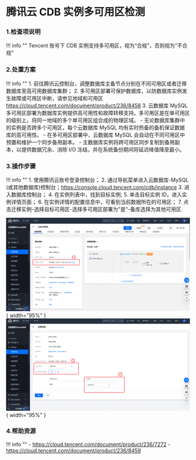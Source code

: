 # 腾讯云 CDB 实例多可用区检测

### 1.检查项说明
!!! info ""
    Tencent 账号下 CDB 实例支持多可用区，视为“合规”，否则视为“不合规”

### 2.处置方案
!!! info ""
    1. 前往腾讯云控制台，调整数据库主备节点分别在不同可用区或者迁移数据库至高可用数据库集群；
    2. 多可用区部署可保护数据库，以防数据库实例发生故障或可用区中断，请参见地域和可用区 https://cloud.tencent.com/document/product/236/8458
    3. 云数据库 MySQL 多可用区部署为数据库实例提供高可用性和故障转移支持。多可用区是在单可用区的级别上，将同一地域的多个单可用区组合成的物理区域。
        - 无论数据库集群中的实例是否跨多个可用区，每个云数据库 MySQL 均有实时热备的备机保证数据库的高可用性。
        - 在多可用区部署中，云数据库 MySQL 会自动在不同可用区中预置和维护一个同步备用副本。
        - 主数据库实例将跨可用区同步复制到备用副本，以提供数据冗余、消除 I/O 冻结，并在系统备份期间将延迟峰值降至最小。


### 3.操作步骤
!!! info ""
    1. 使用腾讯云账号登录控制台；
    2. 通过导航菜单进入云数据库-MySQL (或其他数据库)控制台；https://console.cloud.tencent.com/cdb/instance
    3. 进入数据库控制台；
    4. 在实例列表中，找到目标实例;
    5. 单击目标实例 ID，进入实例详情页面；
    6. 在实例详情的配置信息中，可看到当前数据所在的可用区；
    7. 点击迁移实例-选择目标可用区-选择多可用区部署为"是"-备库选择为其他可用区.

![处置方案-查看数据详情](../../img/suggest/tencent/cdb-multi-zone-detail.png){ width="95%" }
![处置方案-修改数据可用区](../../img/suggest/tencent/cdb-multi-zone-setting.png){ width="95%" }

### 4.帮助资源
!!! info ""
    - https://cloud.tencent.com/document/product/236/7272
    - https://cloud.tencent.com/document/product/236/8459
